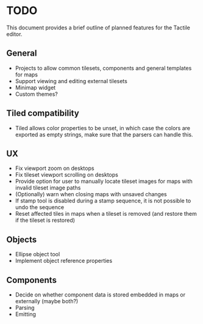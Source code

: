 # TODO

This document provides a brief outline of planned features for the Tactile editor.

## General

* Projects to allow common tilesets, components and general templates for maps
* Support viewing and editing external tilesets
* Minimap widget
* Custom themes?

## Tiled compatibility

* Tiled allows color properties to be unset, in which case the colors are exported as empty strings, make sure that the parsers can handle this.

## UX

* Fix viewport zoom on desktops
* Fix tileset viewport scrolling on desktops
* Provide option for user to manually locate tileset images for maps with invalid tileset image paths
* (Optionally) warn when closing maps with unsaved changes
* If stamp tool is disabled during a stamp sequence, it is not possible to undo the sequence
* Reset affected tiles in maps when a tileset is removed (and restore them if the tileset is restored)

## Objects

* Ellipse object tool
* Implement object reference properties

## Components 

* Decide on whether component data is stored embedded in maps or externally (maybe both?)
* Parsing
* Emitting
